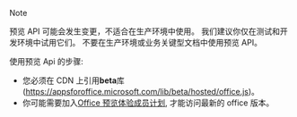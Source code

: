 > [!NOTE]
> 预览 API 可能会发生变更，不适合在生产环境中使用。 我们建议你仅在测试和开发环境中试用它们。 不要在生产环境或业务关键型文档中使用预览 API。
>
> 使用预览 Api 的步骤:
>
> - 您必须在 CDN 上引用**beta**库 (https://appsforoffice.microsoft.com/lib/beta/hosted/office.js)。
> - 你可能需要加入[Office 预览体验成员计划](https://products.office.com/office-insider), 才能访问最新的 office 版本。